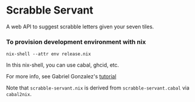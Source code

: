 # Scrabble Servant

A web API to suggest scrabble letters given your seven tiles.

### To provision development environment with nix

`nix-shell --attr env release.nix`

In this nix-shell, you can use cabal, ghcid, etc.

For more info, see Gabriel Gonzalez's [tutorial](https://github.com/Gabriel439/haskell-nix/)

Note that `scrabble-servant.nix` is derived from `scrabble-servant.cabal` via
`cabal2nix`.
